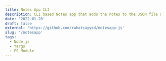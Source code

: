 ```yaml
---
title: Notes App CLI
description: CLI based Notes app that adds the notes to the JSON file and have feature to mark as complete, read, add and remove notes from database i.e. JSON file.
date: '2022-01-20'
draft: false
external: 'https://github.com/rahatsayyed/notesapp-js'
slug: '/notesapp'
tags:
  - Node.js
  - Yargs
  - FS Module
---
```

